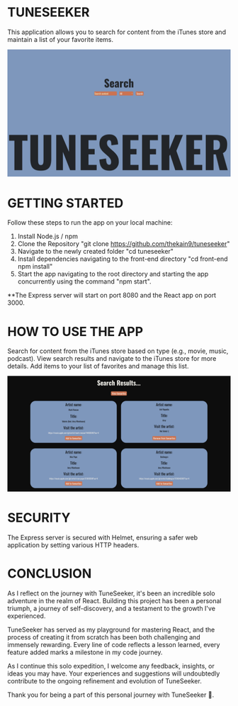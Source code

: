 # TUNESEEKER

This application allows you to search for content from the iTunes store and maintain a list of your favorite items.

![Browsing Page](/Screenshots/Screenshot%202024-01-15%20at%2022.06.19.png)

# GETTING STARTED

Follow these steps to run the app on your local machine:
1. Install Node.js / npm
2. Clone the Repository "git clone https://github.com/thekain9/tuneseeker"
3. Navigate to the newly created folder "cd tuneseeker"
4. Install dependencies navigating to the front-end directory "cd front-end npm install"
5. Start the app navigating to the root directory and starting the app concurrently using the command "npm start".

**The Express server will start on port 8080 and the React app on port 3000.

# HOW TO USE THE APP

Search for content from the iTunes store based on type (e.g., movie, music, podcast).
View search results and navigate to the iTunes store for more details.
Add items to your list of favorites and manage this list.

![Search Results](/Screenshots//Screenshot%202024-01-15%20at%2022.07.06.png)

# SECURITY

The Express server is secured with Helmet, ensuring a safer web application by setting various HTTP headers.

# CONCLUSION

As I reflect on the journey with TuneSeeker, it's been an incredible solo adventure in the realm of React. Building this project has been a personal triumph, a journey of self-discovery, and a testament to the growth I've experienced.

TuneSeeker has served as my playground for mastering React, and the process of creating it from scratch has been both challenging and immensely rewarding. Every line of code reflects a lesson learned, every feature added marks a milestone in my code journey.

As I continue this solo expedition, I welcome any feedback, insights, or ideas you may have. Your experiences and suggestions will undoubtedly contribute to the ongoing refinement and evolution of TuneSeeker.

Thank you for being a part of this personal journey with TuneSeeker :rocket:.
